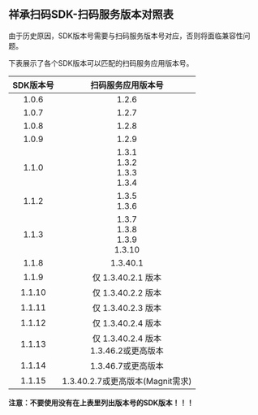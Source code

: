 祥承扫码SDK-扫码服务版本对照表
---

由于历史原因，SDK版本号需要与扫码服务版本号对应，否则将面临兼容性问题。

下表展示了各个SDK版本可以匹配的扫码服务应用版本号。

| SDK版本号 |              扫码服务应用版本号               |
|:------:|:------------------------------------:|
| 1.0.6  |                1.2.6                 |
| 1.0.7  |                1.2.7                 |
| 1.0.8  |                1.2.8                 |
| 1.0.9  |                1.2.9                 |
| 1.1.0  | 1.3.1<br/>1.3.2<br/>1.3.3<br/>1.3.4  |
| 1.1.2  |           1.3.5<br/>1.3.6            |
| 1.1.3  | 1.3.7<br/>1.3.8<br/>1.3.9<br/>1.3.10 |
| 1.1.8  |               1.3.40.1               |
| 1.1.9  |           仅 1.3.40.2.1 版本            |
| 1.1.10 |           仅 1.3.40.2.2 版本            |
| 1.1.11 |           仅 1.3.40.2.3 版本            |
| 1.1.12 |           仅 1.3.40.2.4 版本            |
| 1.1.13 |  仅 1.3.40.2.4 版本<br/>1.3.46.2或更高版本   |
| 1.1.14 |            1.3.46.7或更高版本             |
| 1.1.15 |      1.3.40.2.7或更高版本(Magnit需求)       |

**注意：不要使用没有在上表里列出版本号的SDK版本！！！**
